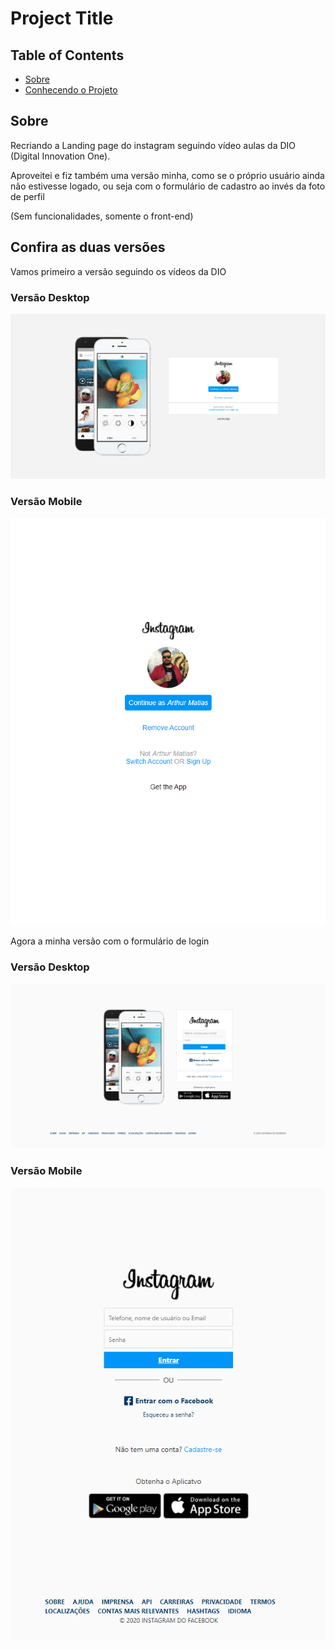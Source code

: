 # Project Title

## Table of Contents

- [Sobre](#about)
- [Conhecendo o Projeto](#getting_started)

## Sobre <a name = "about"></a>

Recriando a Landing page do instagram seguindo vídeo aulas da DIO (Digital Innovation One).

Aproveitei e fiz também uma versão minha, como se o próprio usuário ainda não estivesse logado, ou seja com o formulário de cadastro ao invés da foto de perfil

(Sem funcionalidades, somente o front-end)

## Confira as duas versões <a name = "getting_started"></a>

Vamos primeiro a versão seguindo os vídeos da DIO
### Versão Desktop 
![alt text](https://github.com/Arthur-Matias/Recriando-A-Pagina-inicial-do-instagram_DIO/blob/master/assets/gitImgs/DIO_PC.PNG?raw=true)
### Versão Mobile 
![alt text](https://github.com/Arthur-Matias/Recriando-A-Pagina-inicial-do-instagram_DIO/blob/master/assets/gitImgs/DIO_Responsive.png?raw=true)

Agora a minha versão com o formulário de login
### Versão Desktop 
![alt text](https://github.com/Arthur-Matias/Recriando-A-Pagina-inicial-do-instagram_DIO/blob/master/assets/gitImgs/minha-versao-pc.PNG?raw=true)
### Versão Mobile
![alt text](https://github.com/Arthur-Matias/Recriando-A-Pagina-inicial-do-instagram_DIO/blob/master/assets/gitImgs/minha-versao-responsiva.PNG?raw=true)
